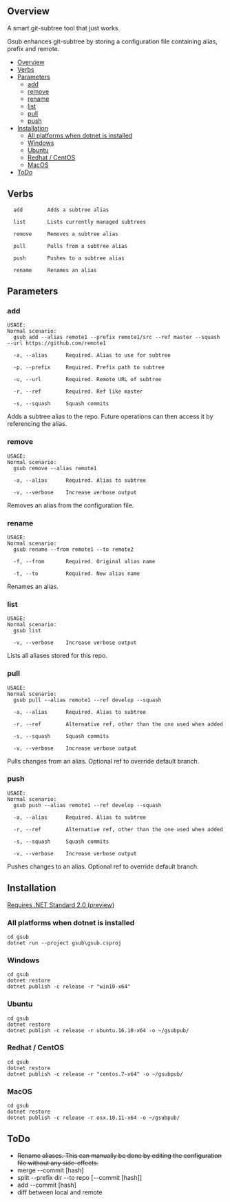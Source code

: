 ## Overview ##

A smart git-subtree tool that just works.

Gsub enhances git-subtree by storing a configuration file containing alias, prefix and remote.

<!-- TOC -->

- [Overview](#overview)
- [Verbs](#verbs)
- [Parameters](#parameters)
    - [add](#add)
    - [remove](#remove)
    - [rename](#rename)
    - [list](#list)
    - [pull](#pull)
    - [push](#push)
- [Installation](#installation)
    - [All platforms when dotnet is installed](#all-platforms-when-dotnet-is-installed)
    - [Windows](#windows)
    - [Ubuntu](#ubuntu)
    - [Redhat / CentOS](#redhat--centos)
    - [MacOS](#macos)
- [ToDo](#todo)

<!-- /TOC -->


## Verbs ##
```
  add        Adds a subtree alias

  list       Lists currently managed subtrees

  remove     Removes a subtree alias

  pull       Pulls from a subtree alias

  push       Pushes to a subtree alias

  rename     Renames an alias
```

## Parameters ##

### add ###

```
USAGE:
Normal scenario:
  gsub add --alias remote1 --prefix remote1/src --ref master --squash --url https://github.com/remote1

  -a, --alias      Required. Alias to use for subtree

  -p, --prefix     Required. Prefix path to subtree

  -u, --url        Required. Remote URL of subtree

  -r, --ref        Required. Ref like master

  -s, --squash     Squash commits
```

Adds a subtree alias to the repo. Future operations can then access it by referencing the alias.

### remove ###

```
USAGE:                                                        
Normal scenario:                                              
  gsub remove --alias remote1                                 
                                                              
  -a, --alias      Required. Alias to subtree                 
                                                              
  -v, --verbose    Increase verbose output                    

```

Removes an alias from the configuration file.

### rename ###

```
USAGE:
Normal scenario:
  gsub rename --from remote1 --to remote2

  -f, --from       Required. Original alias name

  -t, --to         Required. New alias name
```

Renames an alias.

### list ###

```
USAGE:
Normal scenario:
  gsub list

  -v, --verbose    Increase verbose output

```

Lists all aliases stored for this repo.

### pull ###

```
USAGE:
Normal scenario:
  gsub pull --alias remote1 --ref develop --squash

  -a, --alias      Required. Alias to subtree

  -r, --ref        Alternative ref, other than the one used when added

  -s, --squash     Squash commits

  -v, --verbose    Increase verbose output

```

Pulls changes from an alias. Optional ref to override default branch.

### push ###

```
USAGE:
Normal scenario:
  gsub push --alias remote1 --ref develop --squash

  -a, --alias      Required. Alias to subtree

  -r, --ref        Alternative ref, other than the one used when added

  -s, --squash     Squash commits

  -v, --verbose    Increase verbose output
```

Pushes changes to an alias. Optional ref to override default branch.

## Installation ##

[Requires .NET Standard 2.0 (preview)](https://www.microsoft.com/net/core/preview#windowscmd)

### All platforms when dotnet is installed ###

```
cd gsub
dotnet run --project gsub\gsub.csproj
```

### Windows ###

```
cd gsub
dotnet restore
dotnet publish -c release -r "win10-x64"
```

### Ubuntu ###

```
cd gsub
dotnet restore
dotnet publish -c release -r ubuntu.16.10-x64 -o ~/gsubpub/
```

### Redhat / CentOS ###

```
cd gsub
dotnet restore
dotnet publish -c release -r "centos.7-x64" -o ~/gsubpub/
```

### MacOS ###

```
cd gsub
dotnet restore
dotnet publish -c release -r osx.10.11-x64 -o ~/gsubpub/
```


## ToDo ##

  * ~~Rename aliases. This can manually be done by editing the configuration file without any side-effects.~~
  * merge --commit [hash]
  * split --prefix dir --to repo [--commit [hash]]
  * add --commit [hash]
  * diff between local and remote


  

